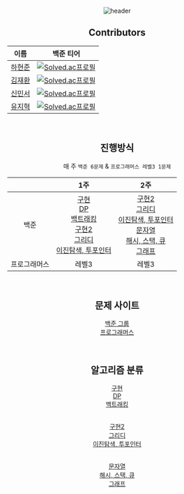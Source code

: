 <div align=center>

![header](https://capsule-render.vercel.app/api?type=Cylinder&color=gradient&section=header&text=AlgorithmForAll&fontSize=45&animation=fadeIn)
  
## Contributors
  
| 이름 | 백준 티어 |
| --- | --- |
| [하현준](https://github.com/guswns3371) | [![Solved.ac프로필](http://mazassumnida.wtf/api/mini/generate_badge?boj=guswns3371)](https://solved.ac/guswns3371) |
| [김재환](https://github.com/Dev-Guccin) | [![Solved.ac프로필](http://mazassumnida.wtf/api/mini/generate_badge?boj=ghks2047)](https://solved.ac/ghks2047) |
| [신민서](https://github.com/MSIQOC) | [![Solved.ac프로필](http://mazassumnida.wtf/api/mini/generate_badge?boj=msiqoc)](https://solved.ac/msiqoc) |
| [유지혁](https://github.com/landturtler) | [![Solved.ac프로필](http://mazassumnida.wtf/api/mini/generate_badge?boj=buc03226)](https://solved.ac/buc03226) |
  

<br/>

## 진행방식

매 주 `백준 6문제` & `프로그래머스 레벨3 1문제` 

| |1주|2주|
|:--:|:--:|:--:|
|백준|[구현](https://www.acmicpc.net/problemset?sort=submit_desc&solvedac_option=xz%2Cxn&submit=us&tier=10%2C11%2C12%2C13%2C14%2C15%2C16&algo=102%2C141&algo_if=or)<br/>[DP](https://www.acmicpc.net/problemset?sort=submit_desc&solvedac_option=xz%2Cxn&submit=us&tier=9%2C10%2C11%2C12%2C13%2C14%2C15%2C16&algo=25%2C125%2C14%2C87&algo_if=or)<br/>[백트래킹](https://www.acmicpc.net/problemset?sort=submit_desc&solvedac_option=xz%2Cxn&submit=us&tier=9%2C10%2C11%2C12%2C13%2C14%2C15%2C16&algo=125%2C5&algo_if=or)<br/>[구현2](https://www.acmicpc.net/problemset?sort=submit_desc&solvedac_option=xz%2Cxn&submit=us&tier=11%2C12%2C13%2C14%2C15%2C16&algo=102%2C141&algo_if=or)<br/>[그리디](https://www.acmicpc.net/problemset?sort=submit_desc&solvedac_option=xz%2Cxn&submit=us&tier=8%2C9%2C10%2C11%2C12%2C13%2C14%2C15&algo=33&algo_if=and)<br/>[이진탐색, 투포인터](https://www.acmicpc.net/problemset?sort=submit_desc&solvedac_option=xz%2Cxn&submit=us&tier=9%2C10%2C11%2C12%2C13%2C14%2C15%2C16&algo=12%2C80&algo_if=or)|[구현2](https://www.acmicpc.net/problemset?sort=submit_desc&solvedac_option=xz%2Cxn&submit=us&tier=11%2C12%2C13%2C14%2C15%2C16&algo=102%2C141&algo_if=or)<br/>[그리디](https://www.acmicpc.net/problemset?sort=submit_desc&solvedac_option=xz%2Cxn&submit=us&tier=8%2C9%2C10%2C11%2C12%2C13%2C14%2C15&algo=33&algo_if=and)<br/>[이진탐색, 투포인터](https://www.acmicpc.net/problemset?sort=submit_desc&solvedac_option=xz%2Cxn&submit=us&tier=9%2C10%2C11%2C12%2C13%2C14%2C15%2C16&algo=12%2C80&algo_if=or)<br/>[문자열](https://www.acmicpc.net/problemset?sort=submit_desc&solvedac_option=xz%2Cxn&submit=us&tier=9%2C10%2C12%2C13%2C14%2C15%2C16&algo=158&algo_if=and)<br/>[해시, 스택, 큐](https://www.acmicpc.net/problemset?sort=submit_desc&solvedac_option=xz%2Cxn&submit=us&tier=9%2C10%2C12%2C13%2C14%2C15%2C16&algo=136%2C71%2C72%2C59&algo_if=or)<br/>[그래프](https://www.acmicpc.net/problemset?sort=submit_desc&solvedac_option=xz%2Cxn&submit=us&tier=9%2C10%2C11%2C12%2C13%2C14%2C15%2C16&algo=11%2C7%2C22%2C10%2C31&algo_if=or)|
|프로그래머스|레벨3|레벨3|
  
<br/>

## 문제 사이트

[백준 그룹](https://www.acmicpc.net/group/workbook/list/12672) <br/>
[프로그래머스](https://programmers.co.kr/learn/challenges?tab=all_challenges) 
  
<br/>

## 알고리즘 분류

[구현](https://www.acmicpc.net/problemset?sort=submit_desc&solvedac_option=xz%2Cxn&submit=us&tier=10%2C11%2C12%2C13%2C14%2C15%2C16&algo=102%2C141&algo_if=or)
<br/>[DP](https://www.acmicpc.net/problemset?sort=submit_desc&solvedac_option=xz%2Cxn&submit=us&tier=9%2C10%2C11%2C12%2C13%2C14%2C15%2C16&algo=25%2C125%2C14%2C87&algo_if=or)
<br/>[백트래킹](https://www.acmicpc.net/problemset?sort=submit_desc&solvedac_option=xz%2Cxn&submit=us&tier=9%2C10%2C11%2C12%2C13%2C14%2C15%2C16&algo=125%2C5&algo_if=or)

<br/>[구현2](https://www.acmicpc.net/problemset?sort=submit_desc&solvedac_option=xz%2Cxn&submit=us&tier=11%2C12%2C13%2C14%2C15%2C16&algo=102%2C141&algo_if=or)
<br/>[그리디](https://www.acmicpc.net/problemset?sort=submit_desc&solvedac_option=xz%2Cxn&submit=us&tier=8%2C9%2C10%2C11%2C12%2C13%2C14%2C15&algo=33&algo_if=and)
<br/>[이진탐색, 투포인터](https://www.acmicpc.net/problemset?sort=submit_desc&solvedac_option=xz%2Cxn&submit=us&tier=9%2C10%2C11%2C12%2C13%2C14%2C15%2C16&algo=12%2C80&algo_if=or)

<br/>[문자열](https://www.acmicpc.net/problemset?sort=submit_desc&solvedac_option=xz%2Cxn&submit=us&tier=9%2C10%2C12%2C13%2C14%2C15%2C16&algo=158&algo_if=and)
<br/>[해시, 스택, 큐](https://www.acmicpc.net/problemset?sort=submit_desc&solvedac_option=xz%2Cxn&submit=us&tier=9%2C10%2C12%2C13%2C14%2C15%2C16&algo=136%2C71%2C72%2C59&algo_if=or)
<br/>[그래프](https://www.acmicpc.net/problemset?sort=submit_desc&solvedac_option=xz%2Cxn&submit=us&tier=9%2C10%2C11%2C12%2C13%2C14%2C15%2C16&algo=11%2C7%2C22%2C10%2C31&algo_if=or)


</div>
